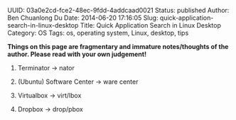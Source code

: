 UUID: 03a0e2cd-fce2-48ec-9fdd-4addcaad0021
Status: published
Author: Ben Chuanlong Du
Date: 2014-06-20 17:16:05
Slug: quick-application-search-in-linux-desktop
Title: Quick Application Search in Linux Desktop
Category: OS
Tags: os, operating system, Linux, desktop, tips    

**Things on this page are fragmentary and immature notes/thoughts of the author. Please read with your own judgement!**
 


1. Terminator -> nator

2. (Ubuntu) Software Center -> ware center

3. Virtualbox -> virt/lbox

4. Dropbox -> drop/pbox
